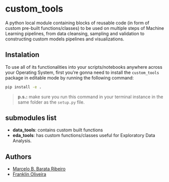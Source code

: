 # custom_tools

A python local module containing blocks of reusable code (in form of custom pre-built functions/classes) to be used on multiple steps of Machine Learning pipelines, from data cleansing, sampling and validation to constructing custom models pipelines and visualizations. 

## Instalation

To use all of its functionalities into your scripts/notebooks anywhere across your Operating System, first you're gonna need to install the `custom_tools` package in editable mode by running the following command:

```bash
pip install -e .
```

> **p.s.:** make sure you run this command in your terminal instance in the same folder as the `setup.py` file. 

## submodules list

- **data_tools**: contains custom built functions
- **eda_tools**: has custom functions/classes useful for Exploratory Data Analysis.

## Authors
* [Marcelo B. Barata Ribeiro](https://www.linkedin.com/in/marcelobarataribeiro/)
* [Franklin Oliveira](https://www.github.com/Franklin-oliveira)
